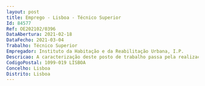 ```yaml
--- 
layout: post
title: Emprego - Lisboa - Técnico Superior
Id: 84577
Ref: OE202102/0396
DataAbertura: 2021-02-18
DataFecho: 2021-03-04
Trabalho: Técnico Superior
Empregador: Instituto da Habitação e da Reabilitação Urbana, I.P.
Descricao: A caracterização deste posto de trabalho passa pela realização das seguintes atividades a) Gestão de processos de recrutamento e seleção de trabalhadores b) Processamento de remunerações, suplementos, abonos e outras prestações a título de despesas com pessoal c) Preparação da proposta anual de orçamento em matéria de encargos com pessoal e acompanhamento mensal da execução do orçamento com pessoal e respetivos reportes, planeamento de recursos humanos e gestão de carreiras d) Elaborar os estudos necessários conducentes à informação e caraterização dos recursos humanos e respetivos indicadores de gestão, com vista ao planeamento e à gestão dos recursos humanos.
CodigoPostal: 1099-019 LISBOA
Concelho: Lisboa
Distrito: Lisboa
--- 
```

